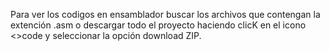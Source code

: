 Para ver los codigos en ensamblador buscar los archivos que contengan la extención .asm o descargar todo el proyecto haciendo clicK en el icono <>code y seleccionar la opción download ZIP.
